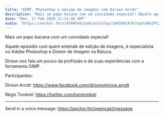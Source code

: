 ```yaml
---
title: "GIMP, Photoshop e edição de imagens com Dirson Arndt"
description: "Mais um papo bacana com um convidado especial! Áquele episódio com quem entende de edição de imagens, é especialista no Adobe Photoshop e Diretor de I..."
date: "Mon, 17 Feb 2020 11:11:46 GMT"
audio: "https://anchor.fm/s/9789fe8/podcast/play/10429814/https%3A%2F%2Fd3ctxlq1ktw2nl.cloudfront.net%2Fproduction%2F2020-1-17%2F50263741-44100-2-ece4d144e88fe.mp3"
---
```


Mais um papo bacana com um convidado especial!  

Áquele episódio com quem entende de edição de imagens, é especialista no Adobe Photoshop e Diretor de Imagem na Batuca.  

Dirson nos fala um pouco da profissão e de suas experiências com a ferramenta GIMP.  



Participantes:   

Dirson Arndt: https://www.facebook.com/dirsonvinicius.arndt  



Régis Tomkiel: https://twitter.com/tomtomkiel  







--- 

Send in a voice message: https://anchor.fm/opencast/message